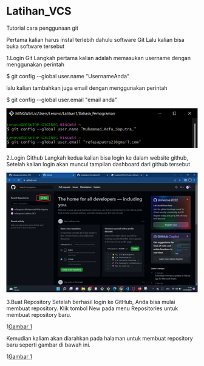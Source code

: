 # Latihan_VCS
Tutorial cara penggunaan git

Pertama kalian harus instal terlebih dahulu software Git Lalu kalian bisa buka software tersebut

1.Login Git
Langkah pertama kalian adalah memasukan username dengan menggunakan perintah

$ git config --global user.name "UsernameAnda"

lalu kalian tambahkan juga email dengan menggunakan perintah

$ git config --global user.email "email anda"

![Gambar 1](SS/1.png)
 
 2.Login Github
Langkah kedua kalian bisa login ke dalam website github, Setelah kalian login akan muncul tampilan dashboard dari github tersebut

![Gambar 1](SS/2.png)

3.Buat Repository
Setelah berhasil login ke GitHub, Anda bisa mulai membuat repository. Klik tombol New pada menu Repositories untuk membuat repository baru.

1[Gambar 1](SS/3.png)

Kemudian kaliam akan diarahkan pada halaman untuk membuat repository baru seperti gambar di bawah ini.

1[Gambar 1](SS/4.png)

